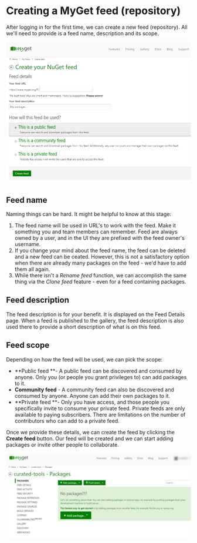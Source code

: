 # Creating a MyGet feed \(repository\)

After logging in for the first time, we can create a new feed \(repository\). All we'll need to provide is a feed name, description and its scope.

![Create a MyGet feed](assets/create-myget-feed.png)

## Feed name

Naming things can be hard. It might be helpful to know at this stage:

1. The feed name will be used in URL's to work with the feed. Make it something you and team members can remember. Feed are always owned by a user, and in the UI they are prefixed with the feed owner's username.
2. If you change your mind about the feed name, the feed can be deleted and a new feed can be ceated. However, this is not a satisfactory option when there are already many packages on the feed - we'd have to add them all again.
3. While there isn't a _Rename feed_ function, we can accomplish the same thing via the _Clone feed_ feature - even for a feed containing packages. 

## Feed description

The feed description is for your benefit. It is displayed on the Feed Details page. When a feed is published to the gallery, the feed description is also used there to provide a short description of what is on this feed.

## Feed scope

Depending on how the feed will be used, we can pick the scope:

* **Public feed **- A public feed can be discovered and consumed by anyone. Only you \(or people you grant privileges to\) can add packages to it.
* **Community feed** - A community feed can also be discovered and consumed by anyone. Anyone can add their own packages to it.
* **Private feed **- Only you have access, and those people you specifically invite to consume your private feed. Private feeds are only available to paying subscribers. There are limitations on the number of contributors who can add to a private feed.

Once we provide these details, we can create the feed by clicking the **Create feed** button. Our feed will be created and we can start adding packages or invite other people to collaborate.

![New feed was created](assets/new-feed-created.png)

